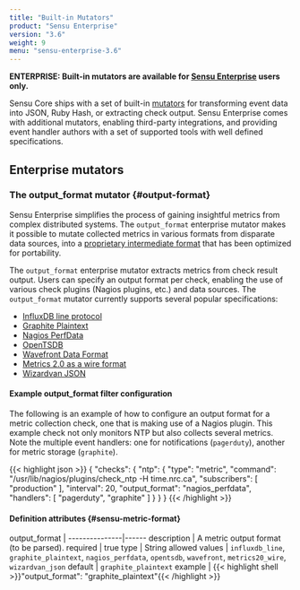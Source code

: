 ```yaml
---
title: "Built-in Mutators"
product: "Sensu Enterprise"
version: "3.6"
weight: 9
menu: "sensu-enterprise-3.6"
---
```

**ENTERPRISE: Built-in mutators are available for [Sensu Enterprise][0]
users only.**

Sensu Core ships with a set of built-in [mutators][1] for transforming
event data into JSON, Ruby Hash, or extracting check output. Sensu Enterprise
comes with additional mutators, enabling third-party integrations, and providing
event handler authors with a set of supported tools with well defined
specifications.

## Enterprise mutators

### The output_format mutator {#output-format}

Sensu Enterprise simplifies the process of gaining insightful metrics from
complex distributed systems. The `output_format` enterprise mutator makes it
possible to mutate collected metrics in various formats from disparate data
sources, into a [proprietary intermediate format][2] that has been optimized for
portability.

The `output_format` enterprise mutator extracts metrics from check result
output. Users can specify an output format per check, enabling the use of
various check plugins (Nagios plugins, etc.) and data sources. The
`output_format` mutator currently supports several popular specifications:

- [InfluxDB line protocol][8]
- [Graphite Plaintext][3]
- [Nagios PerfData][4]
- [OpenTSDB][5]
- [Wavefront Data Format][9]
- [Metrics 2.0 as a wire format][6]
- [Wizardvan JSON][7]

#### Example output_format filter configuration

The following is an example of how to configure an output format for a metric
collection check, one that is making use of a Nagios plugin. This example check
not only monitors NTP but also collects several metrics. Note the multiple event
handlers: one for notifications (`pagerduty`), another for metric storage
(`graphite`).

{{< highlight json >}}
{
  "checks": {
    "ntp": {
      "type": "metric",
      "command": "/usr/lib/nagios/plugins/check_ntp -H time.nrc.ca",
      "subscribers": [
        "production"
      ],
      "interval": 20,
      "output_format": "nagios_perfdata",
      "handlers": [
        "pagerduty",
        "graphite"
      ]
    }
  }
}
{{< /highlight >}}

#### Definition attributes {#sensu-metric-format}

output_format  | 
---------------|------
description    | A metric output format (to be parsed).
required       | true
type           | String
allowed values | `influxdb_line`, `graphite_plaintext`, `nagios_perfdata`, `opentsdb`, `wavefront`, `metrics20_wire`, `wizardvan_json`
default        | `graphite_plaintext`
example        | {{< highlight shell >}}"output_format": "graphite_plaintext"{{< /highlight >}}

[0]:  /sensu-enterprise
[1]:  /sensu-core/1.2/reference/mutators
[2]:  #sensu-metric-format
[3]:  http://graphite.readthedocs.org/en/latest/feeding-carbon.html#the-plaintext-protocol
[4]:  http://nagios.sourceforge.net/docs/3_0/perfdata.html
[5]:  http://opentsdb.net/docs/build/html/user_guide/writing/index.html
[6]:  http://metrics20.org/spec/
[7]:  https://github.com/opinionlab/sensu-metrics-relay#json-metric-format
[8]:  https://docs.influxdata.com/influxdb/v1.1/write_protocols/line_protocol_tutorial/
[9]:  https://community.wavefront.com/docs/DOC-1031
